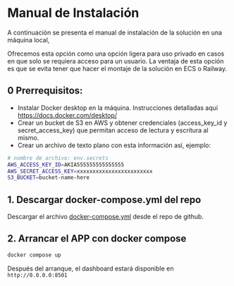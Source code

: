 # Manual de Instalación 

A continuación se presenta el manual de instalación de la solución en una máquina local, 

Ofrecemos esta opción como una opción ligera para uso privado en casos en que solo se requiera acceso para 
un usuario.
La ventaja de esta opción es que se evita tener que hacer el montaje de la solución en ECS o Railway.


## 0 Prerrequisitos:

- Instalar Docker desktop en la máquina. Instrucciones detalladas aquí https://docs.docker.com/desktop/
- Crear un bucket de S3 en AWS y obtener credenciales (access_key_id y secret_access_key) 
que permitan acceso de lectura y escritura al mismo.
- Crear un archivo de texto plano con esta información así, ejemplo: 

```bash
# nombre de archivo: env.secrets
AWS_ACCESS_KEY_ID=AKIA555555555555555
AWS_SECRET_ACCESS_KEY=xxxxxxxxxxxxxxxxxxxxxxxx
S3_BUCKET=bucket-name-here
```

## 1. Descargar docker-compose.yml del repo

Descargar el archivo [docker-compose.yml](https://raw.githubusercontent.com/maia-2025-vision/proyecto-desarrollo-soluciones/refs/heads/main/docker-compose.yml) desde el repo de github.


## 2. Arrancar el APP con docker compose

```bash
docker compose up
```

Después del arranque, el dashboard estará disponible en `http://0.0.0.0:8501`